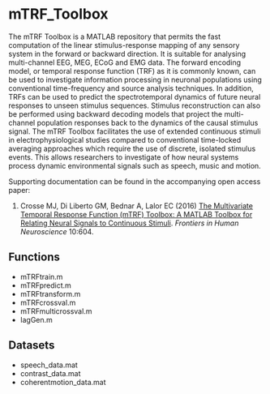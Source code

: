 # mTRF_Toolbox
The mTRF Toolbox is a MATLAB repository that permits the fast computation of the linear stimulus-response mapping of any sensory system in the forward or backward direction. It is suitable for analysing multi-channel EEG, MEG, ECoG and EMG data. The forward encoding model, or temporal response function (TRF) as it is commonly known, can be used to investigate information processing in neuronal populations using conventional time-frequency and source analysis techniques. In addition, TRFs can be used to predict the spectrotemporal dynamics of future neural responses to unseen stimulus sequences. Stimulus reconstruction can also be performed using backward decoding models that project the multi-channel population responses back to the dynamics of the causal stimulus signal. The mTRF Toolbox facilitates the use of extended continuous stimuli in electrophysiological studies compared to conventional time-locked averaging approaches which require the use of discrete, isolated stimulus events. This allows researchers to investigate of how neural systems process dynamic environmental signals such as speech, music and motion.

Supporting documentation can be found in the accompanying open access paper:<br/>
1. Crosse MJ, Di Liberto GM, Bednar A, Lalor EC (2016) [The Multivariate Temporal Response Function (mTRF) Toolbox: A MATLAB Toolbox for Relating Neural Signals to Continuous Stimuli](http://dx.doi.org/10.3389/fnhum.2016.00604). *Frontiers in Human Neuroscience* 10:604.

## Functions
- mTRFtrain.m
- mTRFpredict.m
- mTRFtransform.m
- mTRFcrossval.m
- mTRFmulticrossval.m
- lagGen.m

## Datasets
- speech_data.mat
- contrast_data.mat
- coherentmotion_data.mat
